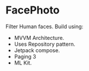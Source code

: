 # FacePhoto
Filter Human faces. Build using:
- MVVM Architecture.
- Uses Repository pattern.
- Jetpack compose.
- Paging 3
- ML Kit.
